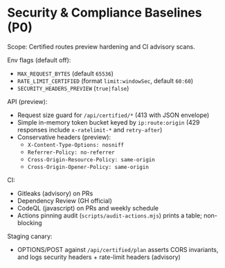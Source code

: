 # Security & Compliance Baselines (P0)

Scope: Certified routes preview hardening and CI advisory scans.

Env flags (default off):
- `MAX_REQUEST_BYTES` (default `65536`)
- `RATE_LIMIT_CERTIFIED` (format `limit:windowSec`, default `60:60`)
- `SECURITY_HEADERS_PREVIEW` (`true|false`)

API (preview):
- Request size guard for `/api/certified/*` (413 with JSON envelope)
- Simple in-memory token bucket keyed by `ip:route:origin` (429 responses include `x-ratelimit-*` and `retry-after`)
- Conservative headers (preview):
  - `X-Content-Type-Options: nosniff`
  - `Referrer-Policy: no-referrer`
  - `Cross-Origin-Resource-Policy: same-origin`
  - `Cross-Origin-Opener-Policy: same-origin`

CI:
- Gitleaks (advisory) on PRs
- Dependency Review (GH official)
- CodeQL (javascript) on PRs and weekly schedule
- Actions pinning audit (`scripts/audit-actions.mjs`) prints a table; non-blocking

Staging canary:
- OPTIONS/POST against `/api/certified/plan` asserts CORS invariants, and logs security headers + rate-limit headers (advisory)


